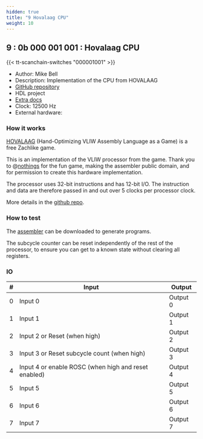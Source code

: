 ```yaml
---
hidden: true
title: "9 Hovalaag CPU"
weight: 10
---
```


## 9 : 0b 000 001 001 : Hovalaag CPU

{{< tt-scanchain-switches "000001001" >}}

* Author: Mike Bell
* Description: Implementation of the CPU from HOVALAAG
* [GitHub repository](https://github.com/MichaelBell/tt03-hovalaag)
* HDL project
* [Extra docs]()
* Clock: 12500 Hz
* External hardware: 



### How it works

[HOVALAAG](http://silverspaceship.com/hovalaag/) (Hand-Optimizing VLIW Assembly Language as a Game) is a free Zachlike game.

This is an implementation of the VLIW processor from the game.  Thank you to @[nothings](https://twitter.com/nothings) for the fun game,
making the assembler public domain, and for permission to create this hardware implementation.

The processor uses 32-bit instructions and has 12-bit I/O.  The instruction and data are therefore passed in and out over 5 clocks per
processor clock.

More details in the [github repo](https://github.com/MichaelBell/tt03-hovalaag).


### How to test

The [assembler](http://silverspaceship.com/hovalaag/assembler.zip) can be downloaded to generate programs.

The subcycle counter can be reset independently of the rest of the processor, to ensure you can get to a known state without clearing all registers.


### IO

| # | Input        | Output       |
|---|--------------|--------------|
| 0 | Input 0  | Output 0 |
| 1 | Input 1  | Output 1 |
| 2 | Input 2 or Reset (when high)  | Output 2 |
| 3 | Input 3 or Reset subcycle count (when high)  | Output 3 |
| 4 | Input 4 or enable ROSC (when high and reset enabled)  | Output 4 |
| 5 | Input 5  | Output 5 |
| 6 | Input 6  | Output 6 |
| 7 | Input 7  | Output 7 |
